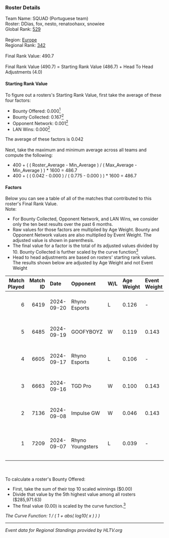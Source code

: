 ### Roster Details<br />
Team Name: SQUAD (Portuguese team)<br />
Roster: DDias, fox, nesto, renatoohaxx, snowiee<br />
Global Rank: [529](../../standings_global_2025_02_28.md)<br />
<br />
Region: [Europe]( ../../standings_europe_2025_02_28.md)<br />
Regional Rank: [342]( ../../standings_europe_2025_02_28.md)<br />
<br />
Final Rank Value:  490.7<br />
<br />
Final Rank Value (490.7) = Starting Rank Value (486.7) + Head To Head Adjustments (4.0)<br />

#### Starting Rank Value<br />
To figure out a rosters's Starting Rank Value, first take the average of these four factors:<br />
- Bounty Offered: 0.000[<sup>1</sup>](#table2)
- Bounty Collected: 0.167[<sup>2</sup>](#table1)
- Opponent Network: 0.001[<sup>2</sup>](#table1)
- LAN Wins: 0.000[<sup>2</sup>](#table1)

The average of these factors is 0.042<br />
<br />
Next, take the maximum and minimum average across all teams and compute the following:<br />
- 400 + ( ( Roster_Average - Min_Average ) / ( Max_Average - Min_Average ) ) * 1600 = 486.7
- 400 + ( ( 0.042 - 0.000 ) / ( 0.775 - 0.000 ) ) * 1600 = 486.7


#### Factors<br />
Below you can see a table of all of the matches that contributed to this roster's Final Rank Value.<br />
Note:<br />

- For Bounty Collected, Opponent Network, and LAN Wins, we consider only the ten best results over the past 6 months.
- Raw values for those factors are multiplied by Age Weight. Bounty and Opponent Network values are also multiplied by Event Weight. The adjusted value is shown in parenthesis.
- The final value for a factor is the total of its adjusted values divided by 10. Bounty Collected is further scaled by the curve function[<sup>3</sup>](#curveFunction)
- Head to head adjustments are based on rosters' starting rank values. The results shown below are adjusted by Age Weight and not Event Weight
<span id="table1"></span><br />


| Match Played | Match ID | Date       | Opponent         | W/L | Age Weight | Event Weight | Bounty Collected | Opponent Network | LAN Wins  | H2H Adj. | Roster                                   |
| -: | -: | :- | :- | :- | :- | :- | :- | :- | :- | -: | :- |
|            6 |     6419 | 2024-09-20 | Rhyno Esports    | L   | 0.126      | -            | -                | -                | -         |    -0.98 | DDias, fox, nesto, renatoohaxx, snowiee  |
|            5 |     6485 | 2024-09-19 | GOOFYBOYZ        | W   | 0.119      | 0.143        | 0.003 (0.000)    | 0.198 (0.003)    | 0 (0.000) |     3.15 | DDias, fox, nesto, renatoohaxx, snowiee  |
|            4 |     6605 | 2024-09-17 | Rhyno Esports    | L   | 0.106      | -            | -                | -                | -         |    -0.38 | DDias, fox, nesto, renatoohaxx, snowiee  |
|            3 |     6663 | 2024-09-16 | TGD Pro          | W   | 0.100      | 0.143        | 0.000 (0.000)    | 0.051 (0.001)    | 0 (0.000) |     1.19 | DDias, fox, nesto, renatoohaxx, snowiee  |
|            2 |     7136 | 2024-09-08 | Impulse GW       | W   | 0.046      | 0.143        | 0.008 (0.000)    | 0.186 (0.001)    | 0 (0.000) |     1.17 | DDias, Ekyy, nesto, snowiee, TMKj        |
|            1 |     7209 | 2024-09-07 | Rhyno Youngsters | L   | 0.039      | -            | -                | -                | -         |    -0.20 | DDias, nesto, renatoohaxx, snowiee, TMKj |

<br />
<span id="table2"></span><br />
To calculate a roster's Bounty Offered:<br />

- First, take the sum of their top 10 scaled winnings ($0.00)
- Divide that value by the 5th highest value among all rosters ($285,971.63)
- The final value (0.00) is scaled by the curve function.[<sup>3</sup>](#curveFunction)

<span id="curveFunction"></span>_The Curve Function: 1 / ( 1 + abs( log10( x ) ) )_<br />

---
_Event data for Regional Standings provided by HLTV.org_<br />
